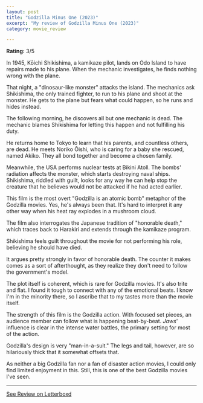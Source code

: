 ```yaml
---
layout: post
title: "Godzilla Minus One (2023)"
excerpt: "My review of Godzilla Minus One (2023)"
category: movie_review

---
```


**Rating:** 3/5

In 1945, Kōichi Shikishima, a kamikaze pilot, lands on Odo Island to have repairs made to his plane. When the mechanic investigates, he finds nothing wrong with the plane.

That night, a "dinosaur-like monster" attacks the island. The mechanics ask Shikishima, the only trained fighter, to run to his plane and shoot at the monster. He gets to the plane but fears what could happen, so he runs and hides instead.

The following morning, he discovers all but one mechanic is dead. The mechanic blames Shikishima for letting this happen and not fulfilling his duty.

He returns home to Tokyo to learn that his parents, and countless others, are dead. He meets Noriko Ōishi, who is caring for a baby she rescued, named Akiko. They all bond together and become a chosen family.

Meanwhile, the USA performs nuclear tests at Bikini Atoll. The bombs' radiation affects the monster, which starts destroying naval ships. Shikishima, riddled with guilt, looks for any way he can help stop the creature that he believes would not be attacked if he had acted earlier.

This film is the most overt "Godzilla is an atomic bomb" metaphor of the Godzilla movies. Yes, he's always been that. It's hard to interpret it any other way when his heat ray explodes in a mushroom cloud.

The film also interrogates the Japanese tradition of "honorable death," which traces back to Harakiri and extends through the kamikaze program.

Shikishima feels guilt throughout the movie for not performing his role, believing he should have died.

It argues pretty strongly in favor of honorable death. The counter it makes comes as a sort of afterthought, as they realize they don't need to follow the government's model.

The plot itself is coherent, which is rare for Godzilla movies. It's also trite and flat. I found it tough to connect with any of the emotional beats. I know I'm in the minority there, so I ascribe that to my tastes more than the movie itself.

The strength of this film is the Godzilla action. With focused set pieces, an audience member can follow what is happening beat-by-beat. <i>Jaws</i>' influence is clear in the intense water battles, the primary setting for most of the action.

Godzilla's design is very "man-in-a-suit." The legs and tail, however, are so hilariously thick that it somewhat offsets that.

As neither a big Godzilla fan nor a fan of disaster action movies, I could only find limited enjoyment in this. Still, this is one of the best Godzilla movies I've seen.

<hr>

[See Review on Letterboxd](https://boxd.it/5mhbaD)
